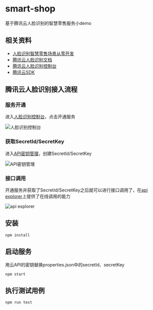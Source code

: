 # smart-shop
基于腾讯云人脸识别的智慧零售服务小demo

## 相关资料
* [人脸识别智慧零售场景从零开发](https://cloud.tencent.com/document/product/867/32769)
* [腾讯云人脸识别文档](https://cloud.tencent.com/document/product/867/32769)
* [腾讯云人脸识别控制台](https://console.cloud.tencent.com/aiface)
* [腾讯云SDK](https://github.com/TencentCloud)

## 腾讯云人脸识别接入流程

### 服务开通

进入[人脸识别控制台](https://console.cloud.tencent.com/aiface)，点击开通服务

![人脸识别控制台](http://p.qpic.cn/zc_pic/0/58763072b5a0bd4ece43b759ee194af915769819569528/0)

### 获取SecretId/SecretKey

进入[API密钥管理](https://console.cloud.tencent.com/cam/capi)，创建SecretId/SecretKey

![API密钥管理](http://p.qpic.cn/zc_pic/0/b735d0ee561dba15804d92abbb0ad53515769819980289/0)

### 接口调用

开通服务并获取了SecretId/SecretKey之后就可以进行接口调用了，在[api explorer](https://console.cloud.tencent.com/api/explorer?Product=iai&Version=2018-03-01&Action=CreateGroup&SignVersion=)上提供了在线调用的能力

![api explorer](http://p.qpic.cn/zc_pic/0/8735e255821d201f11caf1f225716f2f15769820275265/0)

## 安装

```
npm install
```

## 启动服务

用云API的密钥替换properties.json中的secretId、secretKey
```
npm start
```

## 执行测试用例

```
npm run test
```
